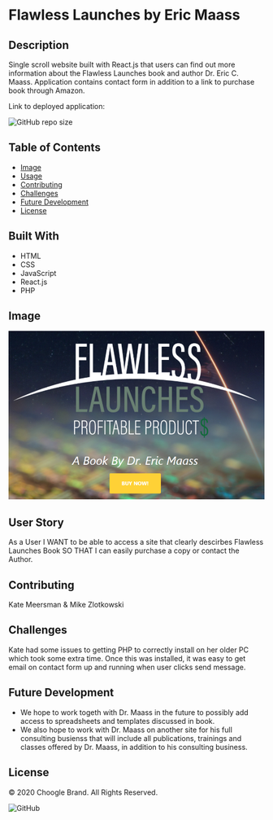 # Flawless Launches by Eric Maass

## Description

Single scroll website built with React.js that users can find out more information about the Flawless Launches book and author Dr. Eric C. Maass. Application contains contact form in addition to a link to purchase book through Amazon.

Link to deployed application:

![GitHub repo size](https://img.shields.io/github/repo-size/kmeersman624/flawlesslaunches)

## Table of Contents

- [Image](#image)
- [Usage](#usage)
- [Contributing](#contributing)
- [Challenges](#challenges)
- [Future Development](#future_development)
- [License](#license)

## Built With

- HTML
- CSS
- JavaScript
- React.js
- PHP

## Image

![image of site](/src/assets/img/team/flawlesspage.PNG)

## User Story

As a User
I WANT to be able to access a site that clearly descirbes Flawless Launches Book
SO THAT I can easily purchase a copy or contact the Author.

## Contributing

Kate Meersman & Mike Zlotkowski

## Challenges

Kate had some issues to getting PHP to correctly install on her older PC which took some extra time. Once this was installed, it was easy to get email on contact form up and running when user clicks send message.

## Future Development

- We hope to work togeth with Dr. Maass in the future to possibly add access to spreadsheets and templates discussed in book.
- We also hope to work with Dr. Maass on another site for his full consulting busienss that will include all publications, trainings and classes offered by Dr. Maass, in addition to his consulting business.

## License

© 2020 Choogle Brand. All Rights Reserved.

![GitHub](https://img.shields.io/github/license/kmeersman624/flawlesslaunches)
